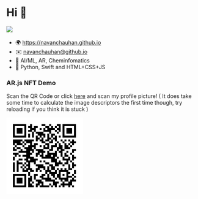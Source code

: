# Hi 👋

![](hello-there.gif)

- 🌍 https://navanchauhan.github.io
- ✉️ navanchauhan@github.io
- 🔭 AI/ML, AR, Cheminfomatics
- 🌱 Python, Swift and HTML+CSS+JS

### AR.js NFT Demo

Scan the QR Code or click [here](https://navanchauhan.github.io/Experiments/2020-08-01/index.html) and scan my profile picture! ( It does take some time to calculate the image descriptors the first time though, try reloading if you think it is stuck )


![](qr.png)


<!--
**navanchauhan/navanchauhan** is a ✨ _special_ ✨ repository because its `README.md` (this file) appears on your GitHub profile.

Here are some ideas to get you started:

- 🔭 I’m currently working on ...
- 🌱 I’m currently learning ...
- 👯 I’m looking to collaborate on ...
- 🤔 I’m looking for help with ...
- 💬 Ask me about ...
- 📫 How to reach me: ...
- 😄 Pronouns: ...
- ⚡ Fun fact: ...
-->
